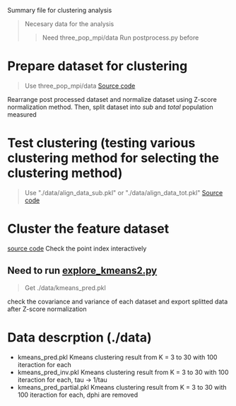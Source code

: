 Summary file for clustering analysis

> Necesary data for the analysis
>> Need three_pop_mpi/data
>> Run postprocess.py before

# Prepare dataset for clustering
> Use three_pop_mpi/data 
[Source code](./prepare_clustering_data.ipynb)

Rearrange post processed dataset and normalize dataset using Z-score normalization method. Then, split dataset into _sub_ and _total_ population measured 

# Test clustering (testing various clustering method for selecting the clustering method)
> Use "./data/align_data_sub.pkl" or "./data/align_data_tot.pkl" 
[Source code](./test_clustering.ipynb)

# Cluster the feature dataset
[source code](./cluster_oscillation_features.ipynb)
Check the point index interactively

## Need to run [explore_kmeans2.py](./explore_kmeans2.py)
> Get ./data/kmeans_pred.pkl



<!-- # Rearrange post processed dataset
[Source code](./align_postprocess_data.ipynb)
Flatten the dataset and check 

> **_output_**: ./data/align_data.pkl

# Select cluster features
[Source code](./clustering_feature_selection.ipynb) -->


check the covariance and variance of each dataset and export splitted data after Z-score normalization

# Data descrption (./data)

- kmeans_pred.pkl
    Kmeans clustering result from K = 3 to 30 with 100 iteraction for each
- kmeans_pred_inv.pkl
    Kmeans clustering result from K = 3 to 30 with 100 iteraction for each, tau -> 1/tau
- kmeans_pred_partial.pkl
    Kmeans clustering result from K = 3 to 30 with 100 iteraction for each, dphi are removed
